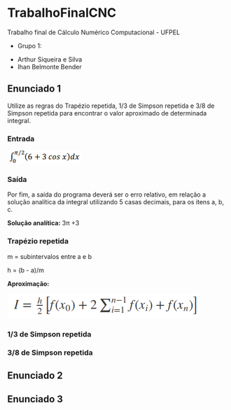 # TrabalhoFinalCNC
Trabalho final de Cálculo Numérico Computacional - UFPEL

* Grupo 1:
- Arthur Siqueira e Silva
- Ihan Belmonte Bender

## Enunciado 1
Utilize as regras do Trapézio repetida, 1/3 de Simpson repetida e 3/8 de Simpson
repetida para encontrar o valor aproximado de determinada integral. 

### Entrada
![entrada1](/formulas/entrada1.png)

### Saída
Por fim, a saída do programa deverá ser o erro relativo, em relação a solução
analítica da integral utilizando 5 casas decimais, para os itens a, b, c.

**Solução analítica:** 3π +3

### Trapézio repetida
m = subintervalos entre a e b

h = (b - a)/m

**Aproximação:** 

![aproximação1](/formulas/aproximação1.png)

### 1/3 de Simpson repetida

### 3/8 de Simpson repetida


## Enunciado 2


## Enunciado 3
